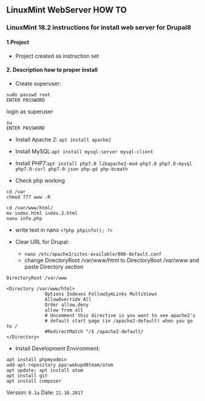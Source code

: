 ## LinuxMint WebServer HOW TO

### LinuxMint 18.2 instructions for install web server for Drupal8 

#### 1.Project
 * Project created as instruction set
#### 2. Description how to proper install
 * Create superuser:
  ```
  sudo passwd root
  ENTER PASSWORD
  ```
  login as superuser
  ```
  su
  ENTER PASSWORD
  ```

 * Install Apache 2: `apt install apache2`
 
 * Install MySQL:`apt install mysql-server mysql-client`
 
 * Install PHP7:`apt install php7.0 libapache2-mod-php7.0 php7.0-mysql php7.0-curl php7.0-json php-gd php-bcmath`
 * Check php working
  ```
  cd /var
  chmod 777 www -R

  cd /var/www/html/ 
  mv index.html index.2.html 
  nano info.php
  ```
   * write text in nano `<?php phpinfo(); ?>`

 * Clear URL for Drupal:
   * `nano /etc/apache2/sites-available/000-default.conf`
   * change DirectoryRoot /var/www/html to DirectoryRoot /var/www and paste Directory section

  ```
  DirectoryRoot /var/www

  <Directory /var/www/html>
                Options Indexes FollowSymLinks MultiViews
                AllowOverride All
                Order allow,deny
                allow from all
                # Uncomment this directive is you want to see apache2's
                # default start page (in /apache2-default) when you go to /
                #RedirectMatch ^/$ /apache2-default/
  </Directory>
  ```
   
 * Install Development Environment:
  ```
  apt install phpmyadmin
  add-apt-repository ppa:webupd8team/atom
  apt update; apt install atom
  apt install git
  apt install composer
  ```

  Version: `0.1a`
  Date: `21.10.2017`
	



